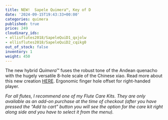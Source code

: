 ```yaml
---
title: NEW!  Sapele Quimera™, Key of D
date: '2024-09-15T19:43:33+00:00'
categories: quimera
published: true
price: 249
cloudinary_ids:
- ellisflutes2018/SapeleQuiD1_qxjolw
- ellisflutes2018/SapeleQuiD2_cqikg0
out_of_stock: false
inventory: 1
weight: 450
---
```


The new hybrid  *Quimera*™ fuses the robust tone of the Andean quenacho with the hugely versatile 8-hole scale of the Chinese xiao.  Read more about this new creation [HERE](https://www.ellisflutes.com/world-flutes/quimera).   Ergonomic finger hole offset for right-handed player.

*For all flutes, I recommend one of my Flute Care Kits. They are only available as an add-on purchase at the time of checkout (after you have pressed the “Add to cart” button you will see the option for the care kit right along side and you have to select it from the menu).*
